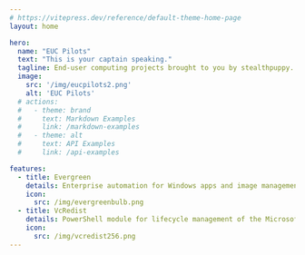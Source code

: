 ```yaml
---
# https://vitepress.dev/reference/default-theme-home-page
layout: home

hero:
  name: "EUC Pilots"
  text: "This is your captain speaking."
  tagline: End-user computing projects brought to you by stealthpuppy.
  image:
    src: '/img/eucpilots2.png'
    alt: 'EUC Pilots'
  # actions:
  #   - theme: brand
  #     text: Markdown Examples
  #     link: /markdown-examples
  #   - theme: alt
  #     text: API Examples
  #     link: /api-examples

features:
  - title: Evergreen
    details: Enterprise automation for Windows apps and image management with the latest version and downloads for common Windows applications via PowerShell.
    icon:
      src: /img/evergreenbulb.png
  - title: VcRedist
    details: PowerShell module for lifecycle management of the Microsoft Visual C++ Redistributables.
    icon:
      src: /img/vcredist256.png
---
```

